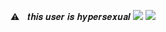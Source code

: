 
⚠︎ㅤ𝒕𝒉𝒊𝒔 𝒖𝒔𝒆𝒓 𝒊𝒔 𝒉𝒚𝒑𝒆𝒓𝒔𝒆𝒙𝒖𝒂𝒍
<img src="https://i.pinimg.com/736x/25/f6/a2/25f6a2f5f5ae407e17ba421da48dd2c5.jpg"/></div>
<img src="https://i.pinimg.com/originals/63/87/78/638778c7868e8c5c9df4232ec4f4cd69.gif"/></div>

